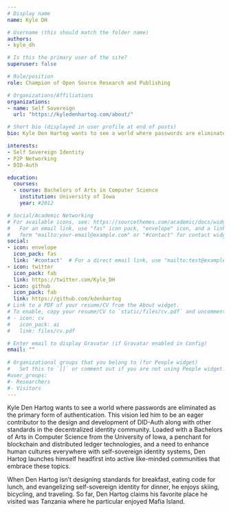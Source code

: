 ```yaml
---
# Display name
name: Kyle DH

# Username (this should match the folder name)
authors:
- kyle_dh

# Is this the primary user of the site?
superuser: false

# Role/position
role: Champion of Open Source Research and Publishing

# Organizations/Affiliations
organizations:
- name: Self Sovereign
  url: "https://kyledenhartog.com/about/"

# Short bio (displayed in user profile at end of posts)
bio: Kyle Den Hartog wants to see a world where passwords are eliminated as the primary form of authentication. 

interests:
- Self Sovereign Identity
- P2P Networking
- DID-Auth

education:
  courses:
  - course: Bachelors of Arts in Computer Science
    institution: University of Iowa
    year: #2012

# Social/Academic Networking
# For available icons, see: https://sourcethemes.com/academic/docs/widgets/#icons
#   For an email link, use "fas" icon pack, "envelope" icon, and a link in the
#   form "mailto:your-email@example.com" or "#contact" for contact widget.
social:
- icon: envelope
  icon_pack: fas
  link: '#contact'  # For a direct email link, use "mailto:test@example.org".
- icon: twitter
  icon_pack: fab
  link: https://twitter.com/Kyle_DH
- icon: github
  icon_pack: fab
  link: https://github.com/kdenhartog
# Link to a PDF of your resume/CV from the About widget.
# To enable, copy your resume/CV to `static/files/cv.pdf` and uncomment the lines below.  
# - icon: cv
#   icon_pack: ai
#   link: files/cv.pdf

# Enter email to display Gravatar (if Gravatar enabled in Config)
email: ""
  
# Organizational groups that you belong to (for People widget)
#   Set this to `[]` or comment out if you are not using People widget.  
#user_groups:
#- Researchers
#- Visitors
---
```


Kyle Den Hartog wants to see a world where passwords are eliminated as the primary form of authentication. This vision led him to be an eager contributor to the design and development of DID-Auth along with other standards in the decentralized identity community. Loaded with a Bachelors of Arts in Computer Science from the University of Iowa, a penchant for blockchain and distributed ledger technologies, and a need to enhance human cultures everywhere with self-sovereign identity systems, Den Hartog launches himself headfirst into active like-minded communities that embrace these topics.

When Den Hartog isn’t designing standards for breakfast, eating code for lunch, and evangelizing self-sovereign identity for dinner, he enjoys skiing, bicycling, and traveling. So far, Den Hartog claims his favorite place he visited was Tanzania where he particular enjoyed Mafia Island.